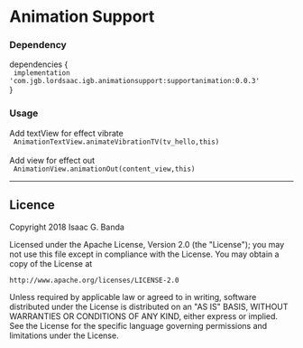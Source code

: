# Animation Support

### Dependency
dependencies { <br>
` implementation 'com.jgb.lordsaac.igb.animationsupport:supportanimation:0.0.3'`
<br>
}


### Usage
  Add textView for effect vibrate<br>
` AnimationTextView.animateVibrationTV(tv_hello,this)`
 <br> <br>
Add view for effect out <br>
` AnimationView.animationOut(content_view,this)`
***

## Licence

Copyright 2018 Isaac G. Banda

Licensed under the Apache License, Version 2.0 (the "License");
you may not use this file except in compliance with the License.
You may obtain a copy of the License at

    http://www.apache.org/licenses/LICENSE-2.0

Unless required by applicable law or agreed to in writing, software
distributed under the License is distributed on an "AS IS" BASIS,
WITHOUT WARRANTIES OR CONDITIONS OF ANY KIND, either express or implied.
See the License for the specific language governing permissions and
limitations under the License.
